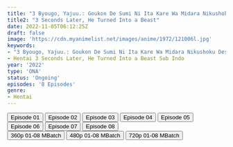 ```yaml
---
title: "3 Byougo, Yajuu.: Goukon De Sumi Ni Ita Kare Wa Midara Nikushoku Deshita"
title2: "3 Seconds Later, He Turned Into a Beast"
date: 2022-11-05T06:12:25Z
draft: false
image: 'https://cdn.myanimelist.net/images/anime/1972/121006l.jpg'
keywords:
- "3 Byougo, Yajuu.: Goukon De Sumi Ni Ita Kare Wa Midara Nikushoku Deshita Hentai Sub Indo"
- Hentai 3 Seconds Later, He Turned Into a Beast Sub Indo
year: '2022'
type: 'ONA'
status: 'Ongoing'
episodes: '8 Episodes'
genre:
- Hentai
---
```


<div class="d-g gg-10">
<div class="d-g gg-5 gtc-r ai-c">
<button onclick="window.open('?arc=gSHh32mHUo_20221026/1/MP4/Kuramanime-3BYOUGO-01-480p','_blank')">Episode 01</button>
<button onclick="window.open('?arc=gSHh32mHUo_20221026/2/MP4/Kuramanime-3BYOUGO-02-480p','_blank')">Episode 02</button>
<button onclick="window.open('?arc=gSHh32mHUo_20221026/3/MP4/Kuramanime-3BYOUGO-03-480p','_blank')">Episode 03</button>
<button onclick="window.open('?arc=gSHh32mHUo_20221026/4/MP4/Kuramanime-3BYOUGO-04-480p','_blank')">Episode 04</button>
<button onclick="window.open('?arc=ttGBLnoY05_20221105/5/MP4/Kuramanime-3BYOUGO-05-480p','_blank')">Episode 05</button>
<button onclick="window.open('?arc=ttGBLnoY05_20221105/6/MP4/Kuramanime-3BYOUGO-06-480p','_blank')">Episode 06</button>
<button onclick="window.open('?arc=ttGBLnoY05_20221105/7/MP4/Kuramanime-3BYOUGO-07-480p','_blank')">Episode 07</button>
<button onclick="window.open('?arc=ttGBLnoY05_20221105/8/MP4/Kuramanime-3BYOUGO-08_END-480p','_blank')">Episode 08</button>
</div>
<div class="d-g gg-5 gtc-r ai-c">
<button onclick="window.open('?bmed=6fuivubog1yvfjz','_blank')">360p 01-08 MBatch</button>
<button onclick="window.open('?bmed=qkjtqva19ik9vri','_blank')">480p 01-08 MBatch</button>
<button onclick="window.open('?bmed=q0zninbmo78j23q','_blank')">720p 01-08 MBatch</button>
</div>
</div>